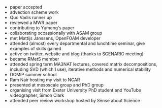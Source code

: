 - paper accepted
- advection scheme work
- Quo Vadis runner up
- reviewed a MWR paper
- contributing to Yumeng's paper
- collaborating occassionally with ASAM group
- met Mattijs Janssens, OpenFOAM developer
- attended (almost) every departmental and lunchtime seminar, give examples of skills gained
- active on twitter, website and blog (thanks to SCENARIO meeting)
- became RMetS member
- attended spring term MA3NAT lectures, covered matrix decompositions, including SVD (which I use), iterative methods and numerical stability
- DCMIP summer school
- Ram Nair hosting my visit to NCAR
- presented at mesoscale group and PhD group
- organising visit from Exeter University PhD student and YouTube videographer, Simon Clark
- attended peer review workshop hosted by Sense about Science

